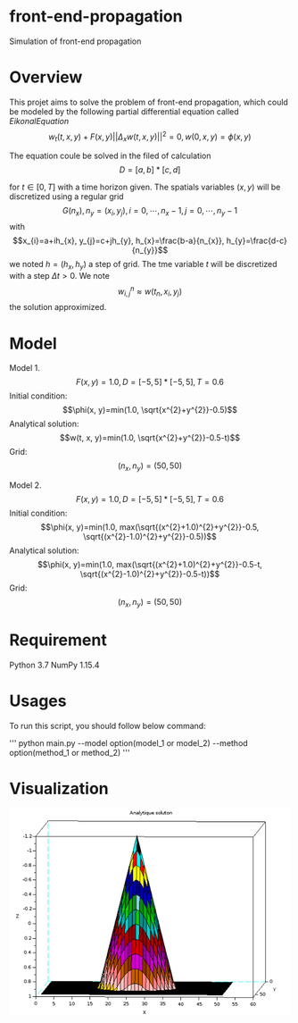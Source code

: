 # front-end-propagation
Simulation of front-end propagation
# Overview

This projet aims to solve the problem of front-end propagation, which could be modeled by the following partial differential equation called $Eikonal Equation$ $$w_t(t, x, y)+F(x, y)||\Delta_{x}w(t, x, y)||^2=0, w(0, x, y)=\phi{(x, y)}$$

The equation coule be solved in the filed of calculation $$D=[a, b]*[c, d]$$

for $t\in[0, T]$ with a time horizon given. The spatials variables $(x, y)$ will be discretized using a regular grid $$G(n_{x}), n_{y}={(x_{i}, y_{j}), i=0,\cdots,n_{x}-1, j=0,\cdots,n_{y}-1}$$ with $$x_{i}=a+ih_{x}, y_{j}=c+jh_{y}, h_{x}=\frac{b-a}{n_{x}}, h_{y}=\frac{d-c}{n_{y}}$$ we noted $h=(h_{x}, h_{y})$ a step of grid. The tme variable $t$ will be discretized with a step $\Delta{t}>0$. We note $$w^{n}_{i, j}\approx w(t_{n},x_{i}, y_{j})$$ the solution approximized.

# Model

Model 1. $$F(x, y)=1.0, D=[-5, 5]*[-5, 5], T=0.6$$ Initial condition: $$\phi(x, y)=min(1.0, \sqrt{x^{2}+y^{2}}-0.5)$$ Analytical solution: $$w(t, x, y)=min(1.0, \sqrt{x^{2}+y^{2}}-0.5-t)$$ Grid: $$(n_{x}, n_{y})=(50, 50)$$

Model 2. $$F(x, y)=1.0, D=[-5, 5]*[-5, 5], T=0.6$$ Initial condition: $$\phi(x, y)=min(1.0, max(\sqrt{(x^{2}+1.0)^{2}+y^{2}}-0.5, \sqrt{(x^{2}-1.0)^{2}+y^{2}}-0.5))$$ Analytical solution: $$\phi(x, y)=min(1.0, max(\sqrt{(x^{2}+1.0)^{2}+y^{2}}-0.5-t, \sqrt{(x^{2}-1.0)^{2}+y^{2}}-0.5-t))$$ Grid: $$(n_{x}, n_{y})=(50, 50)$$

# Requirement

Python 3.7 NumPy 1.15.4

# Usages

To run this script, you should follow below command:

'''
python main.py --model option(model_1 or model_2) --method option(method_1 or method_2)
'''

# Visualization

![Analytical solution](./image/analytical_solution.png)
